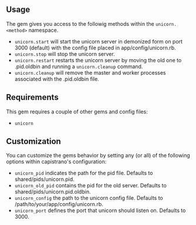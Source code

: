 ## Usage

The gem gives you access to the followig methods within the `unicorn.<method>` namespace.

* `unicorn.start` will start the unicorn server in demonized form on port 3000 (default) with the config file placed in app/config/unicorn.rb.
* `unicorn.stop` will stop the unicorn server.
* `unicorn.restart` restarts the unicorn server by moving the old one to <somename>.pid.oldbin and running a `unicorn.cleanup` command.
* `unicorn.cleanup` will remove the master and worker processes associated with the <something>.pid.oldbin file.

## Requirements

This gem requires a couple of other gems and config files:

* `unicorn`

## Customization

You can customize the gems behavior by setting any (or all) of the following options within capistrano's configuration:

* `unicorn_pid` indicates the path for the pid file. Defaults to shared/pids/unicorn.pid.
* `unicorn_old_pid` contains the pid for the old server. Defaults to shared/pids/unicorn.pid.oldbin.
* `unicorn_config` the path to the unicorn config file. Defaults to /path/to/your/app/config/unicorn.rb.
* `unicorn_port` defines the port that unicorn should listen on. Defaults to 3000.
